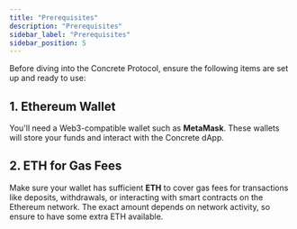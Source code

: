 ```yaml
---
title: "Prerequisites"
description: "Prerequisites"
sidebar_label: "Prerequisites"
sidebar_position: 5
---
```


Before diving into the Concrete Protocol, ensure the following items are set up and ready to use:

## 1. Ethereum Wallet

You'll need a Web3-compatible wallet such as **MetaMask**. These wallets will store your funds and interact with the Concrete dApp.

## 2. ETH for Gas Fees

Make sure your wallet has sufficient **ETH** to cover gas fees for transactions like deposits, withdrawals, or interacting with smart contracts on the Ethereum network. The exact amount depends on network activity, so ensure to have some extra ETH available.
